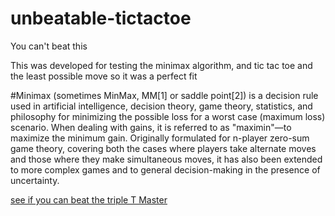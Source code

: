 # unbeatable-tictactoe
You can't beat this

This was developed for testing the minimax algorithm, and tic tac toe and the least possible move so it was a perfect fit 

#Minimax 
(sometimes MinMax, MM[1] or saddle point[2]) is a decision rule used in artificial intelligence, decision theory, game theory, statistics, and philosophy for minimizing the possible loss for a worst case (maximum loss) scenario. When dealing with gains, it is referred to as "maximin"—to maximize the minimum gain. Originally formulated for n-player zero-sum game theory, covering both the cases where players take alternate moves and those where they make simultaneous moves, it has also been extended to more complex games and to general decision-making in the presence of uncertainty.

<a href="https://piijt.github.io/unbeatable-tictactoe/">see if you can beat the triple T Master</a>
